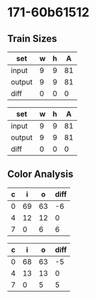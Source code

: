 # 171-60b61512
## Train Sizes

|set|w|h|A|
|---|---|---|---|
|input|9|9|81|
|output|9|9|81|
|diff|0|0|0|


|set|w|h|A|
|---|---|---|---|
|input|9|9|81|
|output|9|9|81|
|diff|0|0|0|


## Color Analysis

|c|i|o|diff|
|---|---|---|---|
|0|69|63|-6|
|4|12|12|0|
|7|0|6|6|


|c|i|o|diff|
|---|---|---|---|
|0|68|63|-5|
|4|13|13|0|
|7|0|5|5|

